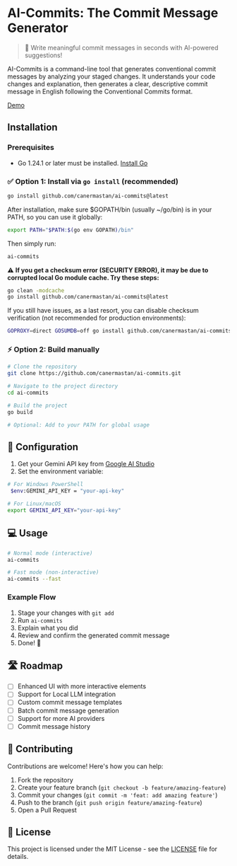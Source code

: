 # AI-Commits: The Commit Message Generator 

> 🚀 Write meaningful commit messages in seconds with AI-powered suggestions!

AI-Commits is a command-line tool that generates conventional commit messages by analyzing your staged changes. It understands your code changes and explanation, then generates a clear, descriptive commit message in English following the Conventional Commits format.

[Demo](https://github.com/user-attachments/assets/18fd1a79-f5b1-4968-941a-5f1d47d7493f)

##  Installation
### Prerequisites

- Go 1.24.1 or later must be installed. [Install Go](https://go.dev/doc/install)

### ✅ Option 1: Install via `go install` (recommended)

```bash
go install github.com/canermastan/ai-commits@latest
```

After installation, make sure $GOPATH/bin (usually ~/go/bin) is in your PATH, so you can use it globally:

```bash
export PATH="$PATH:$(go env GOPATH)/bin"
```

Then simply run:

```bash
ai-commits
```

⚠️ **If you get a checksum error (SECURITY ERROR), it may be due to corrupted local Go module cache. Try these steps:**

```bash
go clean -modcache
go install github.com/canermastan/ai-commits@latest
```

If you still have issues, as a last resort, you can disable checksum verification (not recommended for production environments):

```bash
GOPROXY=direct GOSUMDB=off go install github.com/canermastan/ai-commits@latest
```

### ⚡ Option 2: Build manually

```bash
# Clone the repository
git clone https://github.com/canermastan/ai-commits.git

# Navigate to the project directory
cd ai-commits

# Build the project
go build

# Optional: Add to your PATH for global usage
```

## 🔑 Configuration

1. Get your Gemini API key from [Google AI Studio](https://makersuite.google.com/app/apikey)
2. Set the environment variable:

```bash
# For Windows PowerShell
 $env:GEMINI_API_KEY = "your-api-key"

# For Linux/macOS
export GEMINI_API_KEY="your-api-key"
```

## 💻 Usage

```bash
# Normal mode (interactive)
ai-commits

# Fast mode (non-interactive)
ai-commits --fast
```

### Example Flow
1. Stage your changes with `git add`
2. Run `ai-commits`
3. Explain what you did
4. Review and confirm the generated commit message
5. Done! 🎉

## 🛣️ Roadmap

- [ ] Enhanced UI with more interactive elements
- [ ] Support for Local LLM integration
- [ ] Custom commit message templates
- [ ] Batch commit message generation
- [ ] Support for more AI providers
- [ ] Commit message history

## 🤝 Contributing

Contributions are welcome! Here's how you can help:

1. Fork the repository
2. Create your feature branch (`git checkout -b feature/amazing-feature`)
3. Commit your changes (`git commit -m 'feat: add amazing feature'`)
4. Push to the branch (`git push origin feature/amazing-feature`)
5. Open a Pull Request

## 📝 License

This project is licensed under the MIT License - see the [LICENSE](LICENSE) file for details.
